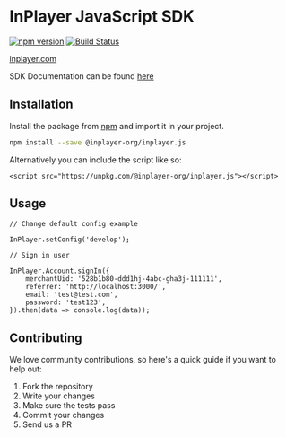 InPlayer JavaScript SDK
=======================

[![npm version](https://img.shields.io/npm/v/@inplayer-org/inplayer.js.svg)](https://www.npmjs.com/package/@inplayer-org/inplayer.js)
[![Build Status](https://travis-ci.org/inplayer-org/inplayer.js.svg?branch=ci)](https://travis-ci.org/inplayer-org/inplayer.js)

[inplayer.com](https://inplayer.com)

SDK Documentation can be found [here](https://inplayer-org.github.io/inplayer.js/)

## Installation

Install the package from [npm](https://www.npmjs.com/package/@inplayer-org/inplayer.js) and import it in your project.

```bash
npm install --save @inplayer-org/inplayer.js
```

Alternatively you can include the script like so:

```
<script src="https://unpkg.com/@inplayer-org/inplayer.js"></script>
```

## Usage

```
// Change default config example

InPlayer.setConfig('develop');
```

```
// Sign in user

InPlayer.Account.signIn({
    merchantUid: '528b1b80-ddd1hj-4abc-gha3j-111111',
    referrer: 'http://localhost:3000/',
    email: 'test@test.com',
    password: 'test123',
}).then(data => console.log(data));

```

## Contributing

We love community contributions, so here's a quick guide if you want to help out:

1. Fork the repository
2. Write your changes
3. Make sure the tests pass
4. Commit your changes
5. Send us a PR
